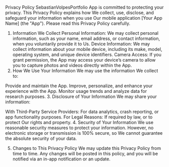 Privacy Policy
SebastianVolpesPortfolio App is committed to protecting your privacy. This Privacy Policy explains how We collect, use, disclose, and safeguard your information when you use Our mobile application [Your App Name] (the "App"). Please read this Privacy Policy carefully.

1. Information We Collect
Personal Information: We may collect personal information, such as your name, email address, or contact information, when you voluntarily provide it to Us.
Device Information: We may collect information about your mobile device, including its make, model, operating system, and unique device identifiers.
Camera Access: If you grant permission, the App may access your device’s camera to allow you to capture photos and videos directly within the App.
2. How We Use Your Information
We may use the information We collect to:

Provide and maintain the App.
Improve, personalize, and enhance your experience with the App.
Monitor usage trends and analyze data for research purposes.
3. Disclosure of Your Information
We may share your information:

With Third-Party Service Providers: For data analytics, crash reporting, or app functionality purposes.
For Legal Reasons: If required by law, or to protect Our rights and property.
4. Security of Your Information
We use reasonable security measures to protect your information. However, no electronic storage or transmission is 100% secure, so We cannot guarantee the absolute security of your data.

5. Changes to This Privacy Policy
We may update this Privacy Policy from time to time. Any changes will be posted in this policy, and you will be notified via an in-app notification or an update.
